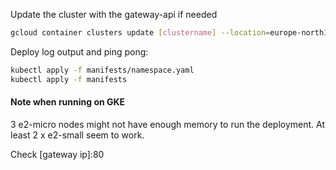 Update the cluster with the gateway-api if needed
```sh
gcloud container clusters update [clustername] --location=europe-north1-b --gateway-api=standard
```

Deploy log output and ping pong:
```sh
kubectl apply -f manifests/namespace.yaml
kubectl apply -f manifests
```

#### Note when running on GKE
3 e2-micro nodes might not have enough memory to run the deployment. At least 2 x e2-small seem to work.

Check [gateway ip]:80
